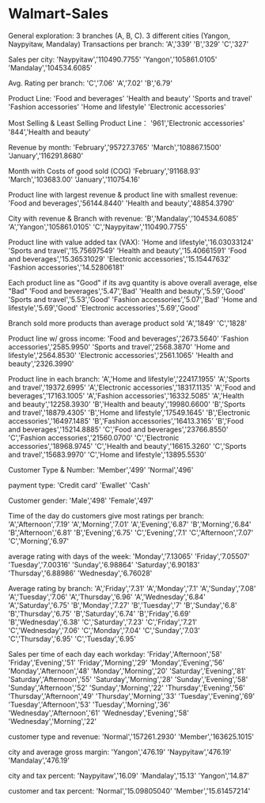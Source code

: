 # Walmart-Sales
General exploration:
3 branches (A, B, C). 3 different cities (Yangon, Naypyitaw, Mandalay)
Transactions per branch: 
'A','339'
'B','329'
'C','327'

Sales per city:
'Naypyitaw','110490.7755'
'Yangon','105861.0105'
'Mandalay','104534.6085'

Avg. Rating per branch:
'C','7.06'
'A','7.02'
'B','6.79'

Product Line: 
'Food and beverages'
'Health and beauty'
'Sports and travel'
'Fashion accessories'
'Home and lifestyle'
'Electronic accessories'


Most Selling & Least Selling Product Line：
'961','Electronic accessories'
'844','Health and beauty'

Revenue by month:
'February','95727.3765'
'March','108867.1500'
'January','116291.8680'

Month with Costs of good sold (COG)
'February','91168.93'
'March','103683.00'
'January','110754.16'

Product line with largest revenue & product line with smallest revenue:
'Food and beverages','56144.8440'
'Health and beauty','48854.3790'


City with revenue & Branch with revenue:
'B','Mandalay','104534.6085'
'A','Yangon','105861.0105'
'C','Naypyitaw','110490.7755'

Product line with value added tax (VAX):
'Home and lifestyle','16.03033124'
'Sports and travel','15.75697549'
'Health and beauty','15.40661591'
'Food and beverages','15.36531029'
'Electronic accessories','15.15447632'
'Fashion accessories','14.52806181'


Each product line as "Good" if its avg quantity is above overall average, else "Bad"
'Food and beverages','5.47','Bad'
'Health and beauty','5.59','Good'
'Sports and travel','5.53','Good'
'Fashion accessories','5.07','Bad'
'Home and lifestyle','5.69','Good'
'Electronic accessories','5.69','Good'


Branch sold more products than average product sold
'A','1849'
'C','1828'

Product line w/ gross income:
'Food and beverages','2673.5640'
'Fashion accessories','2585.9950'
'Sports and travel','2568.3870'
'Home and lifestyle','2564.8530'
'Electronic accessories','2561.1065'
'Health and beauty','2326.3990'



Product line in each branch:
'A','Home and lifestyle','22417.1955'
'A','Sports and travel','19372.6995'
'A','Electronic accessories','18317.1135'
'A','Food and beverages','17163.1005'
'A','Fashion accessories','16332.5085'
'A','Health and beauty','12258.3930'
'B','Health and beauty','19980.6600'
'B','Sports and travel','18879.4305'
'B','Home and lifestyle','17549.1645'
'B','Electronic accessories','16497.1485'
'B','Fashion accessories','16413.3165'
'B','Food and beverages','15214.8885'
'C','Food and beverages','23766.8550'
'C','Fashion accessories','21560.0700'
'C','Electronic accessories','18968.9745'
'C','Health and beauty','16615.3260'
'C','Sports and travel','15683.9970'
'C','Home and lifestyle','13895.5530'

Customer Type & Number:
'Member','499'
'Normal','496'


payment type: 
'Credit card'
'Ewallet'
'Cash'

Customer gender:
'Male','498'
'Female','497'


Time of the day do customers give most ratings per branch:
'A','Afternoon','7.19'
'A','Morning','7.01'
'A','Evening','6.87'
'B','Morning','6.84'
'B','Afternoon','6.81'
'B','Evening','6.75'
'C','Evening','7.1'
'C','Afternoon','7.07'
'C','Morning','6.97'

average rating with days of the week:
'Monday','7.13065'
'Friday','7.05507'
'Tuesday','7.00316'
'Sunday','6.98864'
'Saturday','6.90183'
'Thursday','6.88986'
'Wednesday','6.76028'


Average rating by branch:
'A','Friday','7.31'
'A','Monday','7.1'
'A','Sunday','7.08'
'A','Tuesday','7.06'
'A','Thursday','6.96'
'A','Wednesday','6.84'
'A','Saturday','6.75'
'B','Monday','7.27'
'B','Tuesday','7'
'B','Sunday','6.8'
'B','Thursday','6.75'
'B','Saturday','6.74'
'B','Friday','6.69'
'B','Wednesday','6.38'
'C','Saturday','7.23'
'C','Friday','7.21'
'C','Wednesday','7.06'
'C','Monday','7.04'
'C','Sunday','7.03'
'C','Thursday','6.95'
'C','Tuesday','6.95'





Sales per time of each day each workday:
'Friday','Afternoon','58'
'Friday','Evening','51'
'Friday','Morning','29'
'Monday','Evening','56'
'Monday','Afternoon','48'
'Monday','Morning','20'
'Saturday','Evening','81'
'Saturday','Afternoon','55'
'Saturday','Morning','28'
'Sunday','Evening','58'
'Sunday','Afternoon','52'
'Sunday','Morning','22'
'Thursday','Evening','56'
'Thursday','Afternoon','49'
'Thursday','Morning','33'
'Tuesday','Evening','69'
'Tuesday','Afternoon','53'
'Tuesday','Morning','36'
'Wednesday','Afternoon','61'
'Wednesday','Evening','58'
'Wednesday','Morning','22'


customer type and revenue:
'Normal','157261.2930'
'Member','163625.1015'

city and average gross margin:
'Yangon','476.19'
'Naypyitaw','476.19'
'Mandalay','476.19'


city and tax percent:
'Naypyitaw','16.09'
'Mandalay','15.13'
'Yangon','14.87'


customer and tax percent:
'Normal','15.09805040'
'Member','15.61457214'


